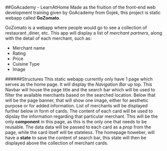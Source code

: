 ##GoAcademy - LearnAtHome
Made as the fruition of the front-end web development training given by GoAcademy from Gojek, this project is static webapp called **GoZomato**.

GoZomato is a webapp where people would go to see a collection of restaurant ,diner, etc. This app will display a list of *merchant partners*, along with the detail of each merchant, such as:
- Merchant name
- Rating
- Price
- Cuisine Type
- Image

######Structures
This static webapp currently only have 1 page which serves as the home page. It will display the *Navigation Bar* up top. This Navbar will house the page title and the search bar which will be used to filter the available merchants based on the searched location.
Below that will be the page banner, that will show one image, either for aesthetic purpose or for added information. 
List of merchants will be displayed further below in form of cards. The content of each card will be used to dipslay the information regarding that particular merchant. This will be the only **component** in this page, as this is the only one that needs to be reusable. The data data will be passed to each card as a *prop* from the page, while the card itself will be stateless.
The homepage howeber, will have a **state** to save the content of search bar, this state will then be displayed above the collection of merchant cards.